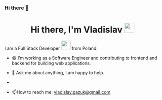 ### Hi there 👋

<!--
**VladislavGazuk/VladislavGazuk** is a ✨ _special_ ✨ repository because its `README.md` (this file) appears on your GitHub profile.

Here are some ideas to get you started:

- 🔭 I’m currently working on ...
- 🌱 I’m currently learning ...
- 👯 I’m looking to collaborate on ...
- 🤔 I’m looking for help with ...
- 💬 Ask me about ...
- 📫 How to reach me: ...
- 😄 Pronouns: ...
- ⚡ Fun fact: ...
-->
<h1 align="center">Hi there, I'm Vladislav <img src="https://github.com/blackcater/blackcater/raw/main/images/Hi.gif" height="32"/></h1>

I am a Full Stack Developer <img
src="https://media.giphy.com/media/WUlplcMpOCEmTGBtBW/giphy.gif" width="30"> from Poland.

- 😄 I’m working as a Software Engineer and contributing to frontend and backend for building web
applications.

- 💬 Ask me about anything, I am happy to help.
- 
- :mailbox:How to reach me: vladislav.gazuk@gmail.com
